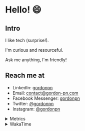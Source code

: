 # Hello! 😄

## Intro

I like tech (surprise!).

I'm curious and resourceful.

Ask me anything, I'm friendly!

## Reach me at

- LinkedIn: [gordonpn](https://www.linkedin.com/in/gordonpn/)
- Email: [contact@gordon-pn.com](mailto:contact@gordon-pn.com)
- Facebook Messenger: [gordonpn](https://www.messenger.com/t/Gordonpn)
- Twitter: [@gordonpn](https://twitter.com/Gordonpn)
- Instagram: [@gordonpn](https://www.instagram.com/gordonpn/)

<details>
  <summary>Metrics</summary>

  <img align="center" src="https://github.com/gordonpn/gordonpn/blob/master/github-metrics.svg" alt="GitHub Metrics">

</details>

<details>
  <summary>WakaTime</summary>

  <!--START_SECTION:waka-->

```text
Java                       11 hrs 32 mins  ███████████████████▒░░░░░   76.98 %
TypeScript                 1 hr 14 mins    ██░░░░░░░░░░░░░░░░░░░░░░░   08.26 %
YAML                       25 mins         ▓░░░░░░░░░░░░░░░░░░░░░░░░   02.79 %
Shell Script               18 mins         ▓░░░░░░░░░░░░░░░░░░░░░░░░   02.01 %
JSON                       15 mins         ▒░░░░░░░░░░░░░░░░░░░░░░░░   01.68 %
Text                       12 mins         ▒░░░░░░░░░░░░░░░░░░░░░░░░   01.38 %
```

<!--END_SECTION:waka-->
</details>
